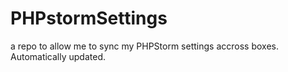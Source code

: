 # PHPstormSettings

a repo to allow me to sync my PHPStorm settings accross boxes.
Automatically updated.
